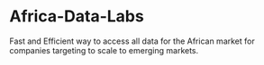 # Africa-Data-Labs
Fast and Efficient way to access all data for the African market for companies targeting to scale to emerging markets.
